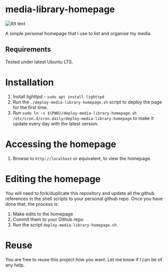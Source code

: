 # media-library-homepage

![Alt text](https://i.imgur.com/HWZPRH5.png "My Media Library Homepage")

A simple personal homepage that I use to list and organise my media.

## Requirements

Tested under latest Ubuntu LTS.

# Installation

1. Install lighttpd - `sudo apt install lighttpd`
2. Run the `./deploy-media-library-homepage.sh` script to deploy the page for the first time.
3. Run `sudo ln -s ${PWD}/deploy-media-library-homepage.sh /etc/cron.d/cron.daily/deploy-media-library-homepage` to make it update every day with the latest version.

# Accessing the homepage

1. Browse to `http://localhost` or equivalent, to view the homepage.

# Editing the homepage

You will need to fork/duplicate this repository and update all the github references in the shell scripts to your personal github repo. Once you have done that, the process is:

1) Make edits to the homepage
2) Commit them to your Github repo
3) Run the script `deploy-media-library-homepage.sh`.

# Reuse

You are free to reuse this project how you want. Let me know if I can be of any help.

